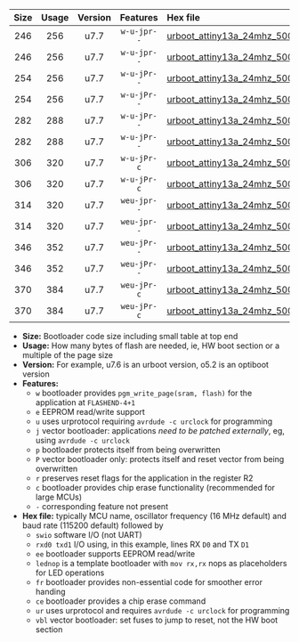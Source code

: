 |Size|Usage|Version|Features|Hex file|
|:-:|:-:|:-:|:-:|:--|
|246|256|u7.7|`w-u-jpr--`|[urboot_attiny13a_24mhz_500000bps_swio_rxb0_txb1_lednop_ur_vbl.hex](https://raw.githubusercontent.com/stefanrueger/urboot.hex/main/mcus/attiny13a/fcpu_24mhz/500000_bps/urboot_attiny13a_24mhz_500000bps_swio_rxb0_txb1_lednop_ur_vbl.hex)|
|246|256|u7.7|`w-u-jpr--`|[urboot_attiny13a_24mhz_500000bps_swio_rxb1_txb0_lednop_ur_vbl.hex](https://raw.githubusercontent.com/stefanrueger/urboot.hex/main/mcus/attiny13a/fcpu_24mhz/500000_bps/urboot_attiny13a_24mhz_500000bps_swio_rxb1_txb0_lednop_ur_vbl.hex)|
|254|256|u7.7|`w-u-jPr--`|[urboot_attiny13a_24mhz_500000bps_swio_rxb0_txb1_ur_vbl.hex](https://raw.githubusercontent.com/stefanrueger/urboot.hex/main/mcus/attiny13a/fcpu_24mhz/500000_bps/urboot_attiny13a_24mhz_500000bps_swio_rxb0_txb1_ur_vbl.hex)|
|254|256|u7.7|`w-u-jPr--`|[urboot_attiny13a_24mhz_500000bps_swio_rxb1_txb0_ur_vbl.hex](https://raw.githubusercontent.com/stefanrueger/urboot.hex/main/mcus/attiny13a/fcpu_24mhz/500000_bps/urboot_attiny13a_24mhz_500000bps_swio_rxb1_txb0_ur_vbl.hex)|
|282|288|u7.7|`w-u-jPr--`|[urboot_attiny13a_24mhz_500000bps_swio_rxb0_txb1_lednop_fr_ur_vbl.hex](https://raw.githubusercontent.com/stefanrueger/urboot.hex/main/mcus/attiny13a/fcpu_24mhz/500000_bps/urboot_attiny13a_24mhz_500000bps_swio_rxb0_txb1_lednop_fr_ur_vbl.hex)|
|282|288|u7.7|`w-u-jPr--`|[urboot_attiny13a_24mhz_500000bps_swio_rxb1_txb0_lednop_fr_ur_vbl.hex](https://raw.githubusercontent.com/stefanrueger/urboot.hex/main/mcus/attiny13a/fcpu_24mhz/500000_bps/urboot_attiny13a_24mhz_500000bps_swio_rxb1_txb0_lednop_fr_ur_vbl.hex)|
|306|320|u7.7|`w-u-jPr-c`|[urboot_attiny13a_24mhz_500000bps_swio_rxb0_txb1_lednop_fr_ce_ur_vbl.hex](https://raw.githubusercontent.com/stefanrueger/urboot.hex/main/mcus/attiny13a/fcpu_24mhz/500000_bps/urboot_attiny13a_24mhz_500000bps_swio_rxb0_txb1_lednop_fr_ce_ur_vbl.hex)|
|306|320|u7.7|`w-u-jPr-c`|[urboot_attiny13a_24mhz_500000bps_swio_rxb1_txb0_lednop_fr_ce_ur_vbl.hex](https://raw.githubusercontent.com/stefanrueger/urboot.hex/main/mcus/attiny13a/fcpu_24mhz/500000_bps/urboot_attiny13a_24mhz_500000bps_swio_rxb1_txb0_lednop_fr_ce_ur_vbl.hex)|
|314|320|u7.7|`weu-jpr--`|[urboot_attiny13a_24mhz_500000bps_swio_rxb0_txb1_ee_lednop_ur_vbl.hex](https://raw.githubusercontent.com/stefanrueger/urboot.hex/main/mcus/attiny13a/fcpu_24mhz/500000_bps/urboot_attiny13a_24mhz_500000bps_swio_rxb0_txb1_ee_lednop_ur_vbl.hex)|
|314|320|u7.7|`weu-jpr--`|[urboot_attiny13a_24mhz_500000bps_swio_rxb1_txb0_ee_lednop_ur_vbl.hex](https://raw.githubusercontent.com/stefanrueger/urboot.hex/main/mcus/attiny13a/fcpu_24mhz/500000_bps/urboot_attiny13a_24mhz_500000bps_swio_rxb1_txb0_ee_lednop_ur_vbl.hex)|
|346|352|u7.7|`weu-jPr--`|[urboot_attiny13a_24mhz_500000bps_swio_rxb0_txb1_ee_lednop_fr_ur_vbl.hex](https://raw.githubusercontent.com/stefanrueger/urboot.hex/main/mcus/attiny13a/fcpu_24mhz/500000_bps/urboot_attiny13a_24mhz_500000bps_swio_rxb0_txb1_ee_lednop_fr_ur_vbl.hex)|
|346|352|u7.7|`weu-jPr--`|[urboot_attiny13a_24mhz_500000bps_swio_rxb1_txb0_ee_lednop_fr_ur_vbl.hex](https://raw.githubusercontent.com/stefanrueger/urboot.hex/main/mcus/attiny13a/fcpu_24mhz/500000_bps/urboot_attiny13a_24mhz_500000bps_swio_rxb1_txb0_ee_lednop_fr_ur_vbl.hex)|
|370|384|u7.7|`weu-jPr-c`|[urboot_attiny13a_24mhz_500000bps_swio_rxb0_txb1_ee_lednop_fr_ce_ur_vbl.hex](https://raw.githubusercontent.com/stefanrueger/urboot.hex/main/mcus/attiny13a/fcpu_24mhz/500000_bps/urboot_attiny13a_24mhz_500000bps_swio_rxb0_txb1_ee_lednop_fr_ce_ur_vbl.hex)|
|370|384|u7.7|`weu-jPr-c`|[urboot_attiny13a_24mhz_500000bps_swio_rxb1_txb0_ee_lednop_fr_ce_ur_vbl.hex](https://raw.githubusercontent.com/stefanrueger/urboot.hex/main/mcus/attiny13a/fcpu_24mhz/500000_bps/urboot_attiny13a_24mhz_500000bps_swio_rxb1_txb0_ee_lednop_fr_ce_ur_vbl.hex)|

- **Size:** Bootloader code size including small table at top end
- **Usage:** How many bytes of flash are needed, ie, HW boot section or a multiple of the page size
- **Version:** For example, u7.6 is an urboot version, o5.2 is an optiboot version
- **Features:**
  + `w` bootloader provides `pgm_write_page(sram, flash)` for the application at `FLASHEND-4+1`
  + `e` EEPROM read/write support
  + `u` uses urprotocol requiring `avrdude -c urclock` for programming
  + `j` vector bootloader: applications *need to be patched externally*, eg, using `avrdude -c urclock`
  + `p` bootloader protects itself from being overwritten
  + `P` vector bootloader only: protects itself and reset vector from being overwritten
  + `r` preserves reset flags for the application in the register R2
  + `c` bootloader provides chip erase functionality (recommended for large MCUs)
  + `-` corresponding feature not present
- **Hex file:** typically MCU name, oscillator frequency (16 MHz default) and baud rate (115200 default) followed by
  + `swio` software I/O (not UART)
  + `rxd0 txd1` I/O using, in this example, lines RX `D0` and TX `D1`
  + `ee` bootloader supports EEPROM read/write
  + `lednop` is a template bootloader with `mov rx,rx` nops as placeholders for LED operations
  + `fr` bootloader provides non-essential code for smoother error handing
  + `ce` bootloader provides a chip erase command
  + `ur` uses urprotocol and requires `avrdude -c urclock` for programming
  + `vbl` vector bootloader: set fuses to jump to reset, not the HW boot section
